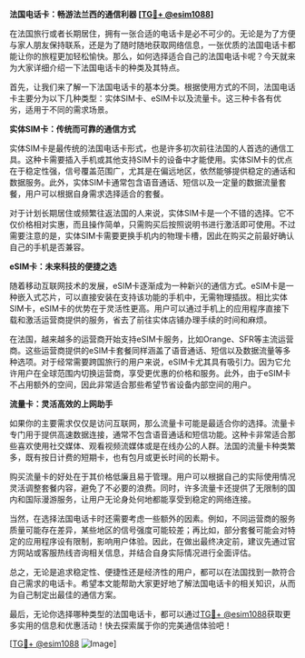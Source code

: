 **法国电话卡：畅游法兰西的通信利器 [[TG💪+ @esim1088](https://t.me/s/esim1088)]**

在法国旅行或者长期居住，拥有一张合适的电话卡是必不可少的。无论是为了方便与家人朋友保持联系，还是为了随时随地获取网络信息，一张优质的法国电话卡都能让你的旅程更加轻松愉快。那么，如何选择适合自己的法国电话卡呢？今天就来为大家详细介绍一下法国电话卡的种类及其特点。

首先，让我们来了解一下法国电话卡的基本分类。根据使用方式的不同，法国电话卡主要分为以下几种类型：实体SIM卡、eSIM卡以及流量卡。这三种卡各有优劣，适用于不同的需求场景。

**实体SIM卡：传统而可靠的通信方式**

实体SIM卡是最传统的法国电话卡形式，也是许多初次前往法国的人首选的通信工具。这种卡需要插入手机或其他支持SIM卡的设备中才能使用。实体SIM卡的优点在于稳定性强，信号覆盖范围广，尤其是在偏远地区，依然能够提供稳定的通话和数据服务。此外，实体SIM卡通常包含语音通话、短信以及一定量的数据流量套餐，用户可以根据自身需求选择适合的套餐。

对于计划长期居住或频繁往返法国的人来说，实体SIM卡是一个不错的选择。它不仅价格相对实惠，而且操作简单，只需购买后按照说明书进行激活即可使用。不过需要注意的是，实体SIM卡需要更换手机内的物理卡槽，因此在购买之前最好确认自己的手机是否兼容。

**eSIM卡：未来科技的便捷之选**

随着移动互联网技术的发展，eSIM卡逐渐成为一种新兴的通信方式。eSIM卡是一种嵌入式芯片，可以直接安装在支持该功能的手机中，无需物理插拔。相比实体SIM卡，eSIM卡的优势在于灵活性更高。用户可以通过手机上的应用程序直接下载和激活运营商提供的服务，省去了前往实体店铺办理手续的时间和麻烦。

在法国，越来越多的运营商开始支持eSIM卡服务，比如Orange、SFR等主流运营商。这些运营商提供的eSIM卡套餐同样涵盖了语音通话、短信以及数据流量等多种选项。对于经常需要跨国旅行的用户来说，eSIM卡尤其具有吸引力。因为它允许用户在全球范围内切换运营商，享受更优惠的价格和服务。此外，由于eSIM卡不占用额外的空间，因此非常适合那些希望节省设备内部空间的用户。

**流量卡：灵活高效的上网助手**

如果你的主要需求仅仅是访问互联网，那么流量卡可能是最适合你的选择。流量卡专门用于提供高速数据连接，通常不包含语音通话和短信功能。这种卡非常适合那些喜欢使用社交媒体、观看视频流媒体或是在线办公的人群。法国的流量卡种类繁多，既有按日计费的短期卡，也有包月或更长时间的长期卡。

购买流量卡的好处在于其价格低廉且易于管理。用户可以根据自己的实际使用情况灵活调整套餐内容，避免了不必要的浪费。同时，许多流量卡还提供了无限制的国内和国际漫游服务，让用户无论身处何地都能享受到稳定的网络连接。

当然，在选择法国电话卡时还需要考虑一些额外的因素。例如，不同运营商的服务质量可能存在差异，某些地区的信号强度可能较差；再比如，部分套餐可能会对特定的应用程序设有限制，影响用户体验。因此，在做出最终决定前，建议先通过官方网站或客服热线咨询相关信息，并结合自身实际情况进行全面评估。

总之，无论是追求稳定性、便捷性还是经济性的用户，都可以在法国找到一款符合自己需求的电话卡。希望本文能帮助大家更好地了解法国电话卡的相关知识，从而为自己制定出最佳的通信方案。

最后，无论你选择哪种类型的法国电话卡，都可以通过[TG💪+ @esim1088](https://t.me/s/esim1088)获取更多实用的信息和优惠活动！快去探索属于你的完美通信体验吧！

[[TG💪+ @esim1088](https://t.me/s/esim1088) ![Image](https://i.postimg.cc/4NQfJmqS/Snipaste-2025-05-13-00-14-12.png)]